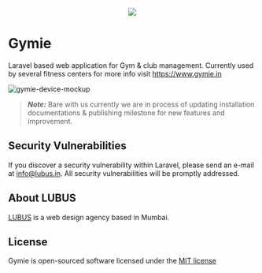 <p align="center"><img src="https://user-images.githubusercontent.com/1039236/36820389-964422c0-1d13-11e8-8dac-d58014f59c24.png"></p>

# Gymie

Laravel based web application for Gym & club management. Currently used by several fitness centers for more info visit https://www.gymie.in

![gymie-device-mockup](https://user-images.githubusercontent.com/1039236/36820312-3f709262-1d13-11e8-8ee6-0529120b8ac1.png)

> ***Note:*** 
> Bare with us currently we are in process of updating installation documentations & publishing milestone for new features and improvement. 

## Security Vulnerabilities

If you discover a security vulnerability within Laravel, please send an e-mail at info@lubus.in. All security vulnerabilities will be promptly addressed.

## About LUBUS
[LUBUS](http://lubus.in) is a web design agency based in Mumbai.

## License

Gymie is open-sourced software licensed under the [MIT license](http://opensource.org/licenses/MIT)
